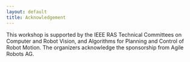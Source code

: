 ```yaml
---
layout: default
title: Acknowledgement
---
```


This workshop is supported by the IEEE RAS Technical Committees on Computer and Robot Vision, and Algorithms for Planning and Control of Robot Motion. The organizers acknowledge the sponsorship from Agile Robots AG.
